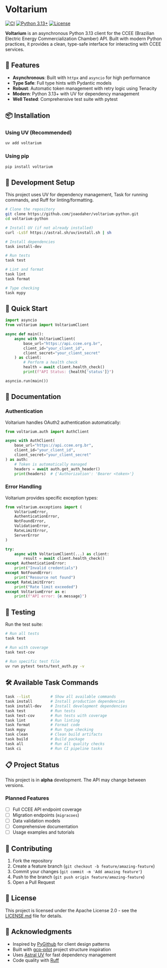 # Voltarium

[![CI](https://github.com/joaodaher/voltarium-python/actions/workflows/ci.yml/badge.svg)](https://github.com/joaodaher/voltarium-python/actions/workflows/ci.yml)
[![Python 3.13+](https://img.shields.io/badge/python-3.13+-blue.svg)](https://www.python.org/downloads/)
[![License](https://img.shields.io/badge/License-Apache%202.0-blue.svg)](https://opensource.org/licenses/Apache-2.0)

**Voltarium** is an asynchronous Python 3.13 client for the CCEE (Brazilian Electric Energy Commercialization Chamber) API. Built with modern Python practices, it provides a clean, type-safe interface for interacting with CCEE services.

## 🚀 Features

- **Asynchronous**: Built with `httpx` and `asyncio` for high performance
- **Type Safe**: Full type hints with Pydantic models
- **Robust**: Automatic token management with retry logic using Tenacity
- **Modern**: Python 3.13+ with UV for dependency management
- **Well Tested**: Comprehensive test suite with pytest

## 📦 Installation

### Using UV (Recommended)

```bash
uv add voltarium
```

### Using pip

```bash
pip install voltarium
```

## 🔧 Development Setup

This project uses UV for dependency management, Task for running commands, and Ruff for linting/formatting.

```bash
# Clone the repository
git clone https://github.com/joaodaher/voltarium-python.git
cd voltarium-python

# Install UV (if not already installed)
curl -LsSf https://astral.sh/uv/install.sh | sh

# Install dependencies
task install-dev

# Run tests
task test

# Lint and format
task lint
task format

# Type checking
task mypy
```

## 🚀 Quick Start

```python
import asyncio
from voltarium import VoltariumClient

async def main():
    async with VoltariumClient(
        base_url="https://api.ccee.org.br",
        client_id="your_client_id",
        client_secret="your_client_secret"
    ) as client:
        # Perform a health check
        health = await client.health_check()
        print(f"API Status: {health['status']}")

asyncio.run(main())
```

## 📖 Documentation

### Authentication

Voltarium handles OAuth2 authentication automatically:

```python
from voltarium.auth import AuthClient

async with AuthClient(
    base_url="https://api.ccee.org.br",
    client_id="your_client_id",
    client_secret="your_client_secret"
) as auth:
    # Token is automatically managed
    headers = await auth.get_auth_header()
    print(headers)  # {'Authorization': 'Bearer <token>'}
```

### Error Handling

Voltarium provides specific exception types:

```python
from voltarium.exceptions import (
    VoltariumError,
    AuthenticationError,
    NotFoundError,
    ValidationError,
    RateLimitError,
    ServerError
)

try:
    async with VoltariumClient(...) as client:
        result = await client.health_check()
except AuthenticationError:
    print("Invalid credentials")
except NotFoundError:
    print("Resource not found")
except RateLimitError:
    print("Rate limit exceeded")
except VoltariumError as e:
    print(f"API error: {e.message}")
```

## 🧪 Testing

Run the test suite:

```bash
# Run all tests
task test

# Run with coverage
task test-cov

# Run specific test file
uv run pytest tests/test_auth.py -v
```

## 🛠️ Available Task Commands

```bash
task --list         # Show all available commands
task install        # Install production dependencies
task install-dev    # Install development dependencies
task test           # Run tests
task test-cov       # Run tests with coverage
task lint           # Run linting
task format         # Format code
task mypy           # Run type checking
task clean          # Clean build artifacts
task build          # Build package
task all            # Run all quality checks
task ci             # Run CI pipeline tasks
```

## 📋 Project Status

This project is in **alpha** development. The API may change between versions.

### Planned Features

- [ ] Full CCEE API endpoint coverage
- [ ] Migration endpoints (`migracoes`)
- [ ] Data validation models
- [ ] Comprehensive documentation
- [ ] Usage examples and tutorials

## 🤝 Contributing

1. Fork the repository
2. Create a feature branch (`git checkout -b feature/amazing-feature`)
3. Commit your changes (`git commit -m 'Add amazing feature'`)
4. Push to the branch (`git push origin feature/amazing-feature`)
5. Open a Pull Request

## 📄 License

This project is licensed under the Apache License 2.0 - see the [LICENSE.md](LICENSE.md) file for details.

## 🙏 Acknowledgments

- Inspired by [PyGithub](https://github.com/pygithub/PyGithub) for client design patterns
- Built with [gcp-pilot](https://github.com/flamingo-run/gcp-pilot) project structure inspiration
- Uses [Astral UV](https://github.com/astral-sh/uv) for fast dependency management
- Code quality with [Ruff](https://github.com/astral-sh/ruff)
